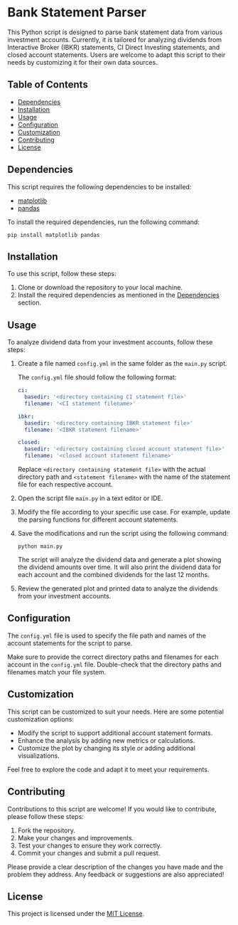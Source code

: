# Bank Statement Parser

This Python script is designed to parse bank statement data from various investment accounts. Currently, it is tailored for analyzing dividends from Interactive Broker (IBKR) statements, CI Direct Investing statements, and closed account statements. Users are welcome to adapt this script to their needs by customizing it for their own data sources.

## Table of Contents

- [Dependencies](#dependencies)
- [Installation](#installation)
- [Usage](#usage)
- [Configuration](#configuration)
- [Customization](#customization)
- [Contributing](#contributing)
- [License](#license)

## Dependencies

This script requires the following dependencies to be installed:

- [matplotlib](https://matplotlib.org/)
- [pandas](https://pandas.pydata.org/)

To install the required dependencies, run the following command:

```
pip install matplotlib pandas
```

## Installation

To use this script, follow these steps:

1. Clone or download the repository to your local machine.
2. Install the required dependencies as mentioned in the [Dependencies](#dependencies) section.

## Usage

To analyze dividend data from your investment accounts, follow these steps:

1. Create a file named `config.yml` in the same folder as the `main.py` script.

   The `config.yml` file should follow the following format:

   ```yaml
   ci:
     basedir: '<directory containing CI statement file>'
     filename: '<CI statement filename>'

   ibkr:
     basedir: '<directory containing IBKR statement file>'
     filename: '<IBKR statement filename>'

   closed:
     basedir: '<directory containing closed account statement file>'
     filename: '<closed account statement filename>'
   ```

   Replace `<directory containing statement file>` with the actual directory path and `<statement filename>` with the name of the statement file for each respective account. 

2. Open the script file `main.py` in a text editor or IDE.
3. Modify the file according to your specific use case. For example, update the parsing functions for different account statements.
4. Save the modifications and run the script using the following command:

   ```
   python main.py
   ```

   The script will analyze the dividend data and generate a plot showing the dividend amounts over time. It will also print the dividend data for each account and the combined dividends for the last 12 months.

5. Review the generated plot and printed data to analyze the dividends from your investment accounts.

## Configuration

The `config.yml` file is used to specify the file path and names of the account statements for the script to parse. 

Make sure to provide the correct directory paths and filenames for each account in the `config.yml` file. Double-check that the directory paths and filenames match your file system.

## Customization

This script can be customized to suit your needs. Here are some potential customization options:

- Modify the script to support additional account statement formats.
- Enhance the analysis by adding new metrics or calculations.
- Customize the plot by changing its style or adding additional visualizations.

Feel free to explore the code and adapt it to meet your requirements.

## Contributing

Contributions to this script are welcome! If you would like to contribute, please follow these steps:

1. Fork the repository.
2. Make your changes and improvements.
3. Test your changes to ensure they work correctly.
4. Commit your changes and submit a pull request.

Please provide a clear description of the changes you have made and the problem they address. Any feedback or suggestions are also appreciated!

## License

This project is licensed under the [MIT License](LICENSE).
